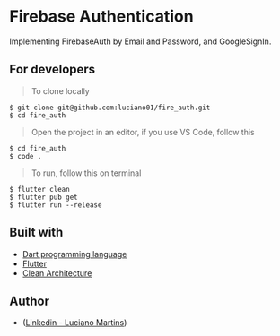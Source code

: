 # Firebase Authentication

Implementing FirebaseAuth by Email and Password, and GoogleSignIn.

## For developers
> To clone locally
```
$ git clone git@github.com:luciano01/fire_auth.git
$ cd fire_auth
```
> Open the project in an editor, if you use VS Code, follow this
```
$ cd fire_auth
$ code .
```

> To run, follow this on terminal
```
$ flutter clean
$ flutter pub get
$ flutter run --release
```

## Built with
- [Dart programming language](https://dart.dev/)
- [Flutter](https://flutter.dev/)
- [Clean Architecture](https://blog.cleancoder.com/uncle-bob/2012/08/13/the-clean-architecture.html)

## Author
- ([Linkedin - Luciano Martins](https://br.linkedin.com/in/luciano01))
